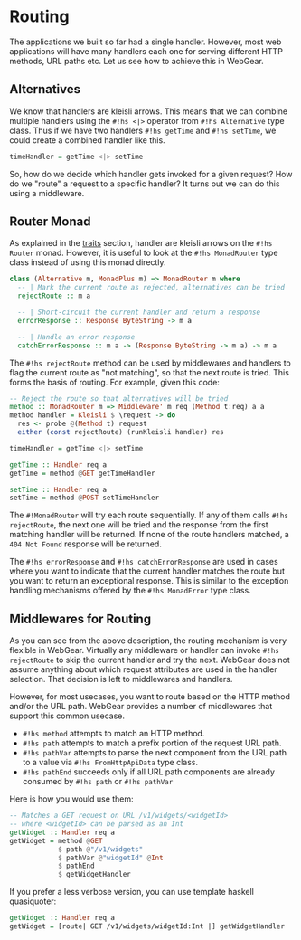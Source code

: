# Routing
The applications we built so far had a single handler. However, most web applications will have many handlers each one
for serving different HTTP methods, URL paths etc. Let us see how to achieve this in WebGear.

## Alternatives
We know that handlers are kleisli arrows. This means that we can combine multiple handlers using the `#!hs <|>` operator
from `#!hs Alternative` type class. Thus if we have two handlers `#!hs getTime` and `#!hs setTime`, we could create a
combined handler like this.

```hs
timeHandler = getTime <|> setTime
```

So, how do we decide which handler gets invoked for a given request? How do we "route" a request to a specific handler?
It turns out we can do this using a middleware.

## Router Monad
As explained in the [traits](../traits) section, handler are kleisli arrows on the `#!hs Router` monad. However, it is
useful to look at the `#!hs MonadRouter` type class instead of using this monad directly.

```hs
class (Alternative m, MonadPlus m) => MonadRouter m where
  -- | Mark the current route as rejected, alternatives can be tried
  rejectRoute :: m a

  -- | Short-circuit the current handler and return a response
  errorResponse :: Response ByteString -> m a

  -- | Handle an error response
  catchErrorResponse :: m a -> (Response ByteString -> m a) -> m a
```

The `#!hs rejectRoute` method can be used by middlewares and handlers to flag the current route as "not matching", so
that the next route is tried. This forms the basis of routing. For example, given this code:

```hs
-- Reject the route so that alternatives will be tried
method :: MonadRouter m => Middleware' m req (Method t:req) a a
method handler = Kleisli $ \request -> do
  res <- probe @(Method t) request
  either (const rejectRoute) (runKleisli handler) res

timeHandler = getTime <|> setTime

getTime :: Handler req a
getTime = method @GET getTimeHandler

setTime :: Handler req a
setTime = method @POST setTimeHandler
```

The `#!MonadRouter` will try each route sequentially. If any of them calls `#!hs rejectRoute`, the next one will be
tried and the response from the first matching handler will be returned. If none of the route handlers matched, a `404
Not Found` response will be returned.

The `#!hs errorResponse` and `#!hs catchErrorResponse` are used in cases where you want to indicate that the current
handler matches the route but you want to return an exceptional response. This is similar to the exception handling
mechanisms offered by the `#!hs MonadError` type class.

## Middlewares for Routing
As you can see from the above description, the routing mechanism is very flexible in WebGear. Virtually any middleware
or handler can invoke `#!hs rejectRoute` to skip the current handler and try the next. WebGear does not assume anything
about which request attributes are used in the handler selection. That decision is left to middlewares and handlers.

However, for most usecases, you want to route based on the HTTP method and/or the URL path. WebGear provides a number of
middlewares that support this common usecase.

- `#!hs method` attempts to match an HTTP method.
- `#!hs path` attempts to match a prefix portion of the request URL path.
- `#!hs pathVar` attempts to parse the next component from the URL path to a value via `#!hs FromHttpApiData` type
  class.
- `#!hs pathEnd` succeeds only if all URL path components are already consumed by `#!hs path` or `#!hs pathVar`

Here is how you would use them:

```hs
-- Matches a GET request on URL /v1/widgets/<widgetId>
-- where <widgetId> can be parsed as an Int
getWidget :: Handler req a
getWidget = method @GET
            $ path @"/v1/widgets"
            $ pathVar @"widgetId" @Int
            $ pathEnd
            $ getWidgetHandler
```

If you prefer a less verbose version, you can use template haskell quasiquoter:

```hs
getWidget :: Handler req a
getWidget = [route| GET /v1/widgets/widgetId:Int |] getWidgetHandler
```
